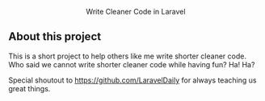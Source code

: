 <p align="center">Write Cleaner Code in Laravel</p>



## About this project

This is a short project to help others like me write shorter cleaner code. Who said we cannot write shorter cleaner code while having fun? Ha! Ha?

Special shoutout to https://github.com/LaravelDaily for always teaching us great things.
